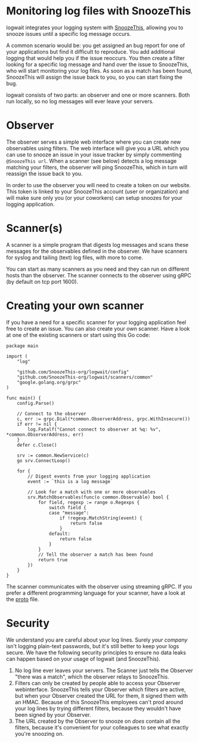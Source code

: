 # Monitoring log files with SnoozeThis
logwait integrates your logging system with [SnoozeThis](https://www.snoozethis.com/), allowing you to snooze issues until a specific log message occurs.

A common scenario would be: you get assigned an bug report for one of your applications but find it difficult to reproduce. You add additional logging that would help you if the issue reoccurs. You then create a filter looking for a specific log message and hand over the issue to SnoozeThis, who will start monitoring your log files. As soon as a match has been found, SnoozeThis will assign the issue back to you, so you can start fixing the bug.

logwait consists of two parts: an observer and one or more scanners. Both run locally, so no log messages will ever leave your servers.

# Observer
The observer serves a simple web interface where you can create new observables using filters. The web interface will give you a URL which you can use to snooze an issue in your issue tracker by simply commenting <code>@SnoozeThis url</code>.
When a scanner (see below) detects a log message matching your filters, the observer will ping SnoozeThis, which in turn will reassign the issue back to you.

In order to use the observer you will need to create a token on our website. This token is linked to your SnoozeThis account (user or organization) and will make sure only you (or your coworkers) can setup snoozes for your logging application.

# Scanner(s)
A scanner is a simple program that digests log messages and scans these messages for the observables defined in the observer. We have scanners for syslog and tailing (text) log files, with more to come.

You can start as many scanners as you need and they can run on different hosts than the observer. The scanner connects to the observer using gRPC (by default on tcp port 1600).

# Creating your own scanner
If you have a need for a specific scanner for your logging application feel free to create an issue. You can also create your own scanner. Have a look at one of the existing scanners or start using this Go code:
```
package main

import (
	"log"

	"github.com/SnoozeThis-org/logwait/config"
	"github.com/SnoozeThis-org/logwait/scanners/common"
	"google.golang.org/grpc"
)

func main() {
	config.Parse()

	// Connect to the observer
	c, err := grpc.Dial(*common.ObserverAddress, grpc.WithInsecure())
	if err != nil {
		log.Fatalf("Cannot connect to observer at %q: %v", *common.ObserverAddress, err)
	}
	defer c.Close()

	srv := common.NewService(c)
	go srv.ConnectLoop()

	for {
		// Digest events from your logging application
		event := `this is a log message`

		// Look for a match with one or more observables
		srv.MatchObservables(func(o common.Observable) bool {
			for field, regexp := range o.Regexps {
				switch field {
				case "message":
					if !regexp.MatchString(event) {
						return false
					}
				default:
					return false
				}
			}
			// Tell the observer a match has been found
			return true
		})
	}
}
```

The scanner communicates with the observer using streaming gRPC. If you prefer a different programming language for your scanner, have a look at the [proto](https://github.com/SnoozeThis-org/logwait/blob/master/proto/scanner.proto) file.

# Security

We understand you are careful about your log lines. Surely *your company* isn't logging plain-text passwords, but it's still better to keep your logs secure. We have the following security principles to ensure no data leaks can happen based on your usage of logwait (and SnoozeThis).

1. No log line ever leaves your servers. The Scanner just tells the Observer "there was a match", which the observer relays to SnoozeThis.
2. Filters can only be created by people able to access your Observer webinterface. SnoozeThis tells your Observer which filters are active, but when your Observer created the URL for them, it signed them with an HMAC. Because of this SnoozeThis employees can't prod around your log lines by trying different filters, because they wouldn't have been signed by your Observer.
3. The URL created by the Observer to snooze on *does* contain all the filters, because it's convenient for your colleagues to see what exactly you're snoozing on.

